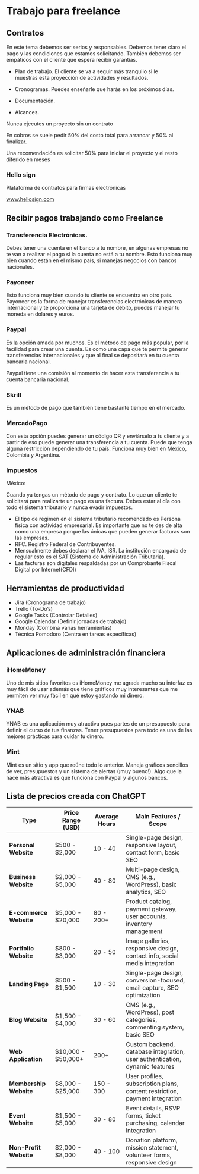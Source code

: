 # Trabajo para freelance

## Contratos

En este tema debemos ser serios y responsables. Debemos tener claro el
pago y las condiciones que estamos solicitando. También debemos ser
empáticos con el cliente que espera recibir garantías.

-   Plan de trabajo. El cliente se va a seguir más tranquilo si le  
    muestras esta proyección de actividades y resultados.

-   Cronogramas. Puedes enseñarle que harás en los próximos días.

-   Documentación.

-   Alcances.

Nunca ejecutes un proyecto sin un contrato

En cobros se suele pedir 50% del costo total para arrancar y 50% al
finalizar.

Una recomendación es solicitar 50% para iniciar el proyecto y el resto
diferido en meses

### Hello sign

Plataforma de contratos para firmas electrónicas

www.hellosign.com

## Recibir pagos trabajando como Freelance

### Transferencia Electrónicas.

Debes tener una cuenta en el banco a tu nombre, en algunas empresas no
te van a realizar el pago si la cuenta no está a tu nombre. Esto
funciona muy bien cuando están en el mismo país, si manejas negocios con
bancos nacionales.

### Payoneer

Esto funciona muy bien cuando tu cliente se encuentra en otro país.
Payoneer es la forma de manejar transferencias electrónicas de manera
internacional y te proporciona una tarjeta de débito, puedes manejar tu
moneda en dolares y euros.

### Paypal

Es la opción amada por muchos. Es el método de pago más popular, por la
facilidad para crear una cuenta. Es como una capa que te permite generar
transferencias internacionales y que al final se depositará en tu cuenta
bancaria nacional.

Paypal tiene una comisión al momento de hacer esta transferencia a tu
cuenta bancaria nacional.

### Skrill

Es un método de pago que también tiene bastante tiempo en el mercado.

### MercadoPago

Con esta opción puedes generar un código QR y enviárselo a tu cliente y
a partir de eso puede generar una transferencia a tu cuenta. Puede que
tenga alguna restricción dependiendo de tu país. Funciona muy bien en
México, Colombia y Argentina.

### Impuestos

México:

Cuando ya tengas un método de pago y contrato. Lo que un cliente te
solicitará para realizarte un pago es una factura. Debes estar al día
con todo el sistema tributario y nunca evadir impuestos.

-   El tipo de régimen en el sistema tributario recomendado es Persona
    física con actividad empresarial. Es importante que no te des de
    alta como una empresa porque las únicas que pueden generar facturas
    son las empresas.
-   RFC. Registro Federal de Contribuyentes.
-   Mensualmente debes declarar el IVA, ISR. La institución encargada de
    regular esto es el SAT (Sistema de Administración Tributaria).
-   Las facturas son digitales respaldadas por un Comprobante Fiscal
    Digital por Internet(CFDI)

## Herramientas de productividad

-   Jira (Cronograma de trabajo)
-   Trello (To-Do’s)
-   Google Tasks (Controlar Detalles)
-   Google Calendar (Definir jornadas de trabajo)
-   Monday (Combina varias herramientas)
-   Técnica Pomodoro (Centra en tareas específicas)

## Aplicaciones de administración financiera

### iHomeMoney

Uno de mis sitios favoritos es iHomeMoney me agrada mucho su interfaz es
muy fácil de usar además que tiene gráficos muy interesantes que me
permiten ver muy fácil en qué estoy gastando mi dinero.

### YNAB

YNAB es una aplicación muy atractiva pues partes de un presupuesto para
definir el curso de tus finanzas. Tener presupuestos para todo es una de
las mejores prácticas para cuidar tu dinero.

### Mint

Mint es un sitio y app que reúne todo lo anterior. Maneja gráficos
sencillos de ver, presupuestos y un sistema de alertas (¡muy bueno!).
Algo que la hace más atractiva es que funciona con Paypal y algunos
bancos.


## Lista de precios creada con ChatGPT


| Type                   | Price Range (USD)  | Average Hours | Main Features / Scope                                                       |
| ---------------------- | ------------------ | ------------- | --------------------------------------------------------------------------- |
| **Personal Website**   | $500 - $2,000      | 10 - 40       | Single-page design, responsive layout, contact form, basic SEO              |
| **Business Website**   | $2,000 - $5,000    | 40 - 80       | Multi-page design, CMS (e.g., WordPress), basic analytics, SEO              |
| **E-commerce Website** | $5,000 - $20,000   | 80 - 200+     | Product catalog, payment gateway, user accounts, inventory management       |
| **Portfolio Website**  | $800 - $3,000      | 20 - 50       | Image galleries, responsive design, contact info, social media integration  |
| **Landing Page**       | $500 - $1,500      | 10 - 30       | Single-page design, conversion-focused, email capture, SEO optimization     |
| **Blog Website**       | $1,500 - $4,000    | 30 - 60       | CMS (e.g., WordPress), post categories, commenting system, basic SEO        |
| **Web Application**    | $10,000 - $50,000+ | 200+          | Custom backend, database integration, user authentication, dynamic features |
| **Membership Website** | $8,000 - $25,000   | 150 - 300     | User profiles, subscription plans, content restriction, payment integration |
| **Event Website**      | $1,500 - $5,000    | 30 - 80       | Event details, RSVP forms, ticket purchasing, calendar integration          |
| **Non-Profit Website** | $2,000 - $8,000    | 40 - 100      | Donation platform, mission statement, volunteer forms, responsive design    |
